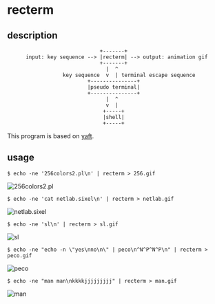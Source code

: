 # recterm

## description

```
                              +-------+
      input: key sequence --> |recterm| --> output: animation gif
                              +-------+
                                |  ^
                  key sequence  v  | terminal escape sequence
                          +---------------+
                          |pseudo terminal|
                          +---------------+
                                |  ^
                                v  |
                               +-----+
                               |shell|
                               +-----+
```

This program is based on [yaft](https://github.com/uobikiemukot/yaft).

## usage

```
$ echo -ne '256colors2.pl\n' | recterm > 256.gif
```

![256colors2.pl](https://raw.githubusercontent.com/uobikiemukot/recterm/master/sample/256.gif)

```
$ echo -ne 'cat netlab.sixel\n' | recterm > netlab.gif
```

![netlab.sixel](https://raw.githubusercontent.com/uobikiemukot/recterm/master/sample/netlab.gif)

```
$ echo -ne 'sl\n' | recterm > sl.gif
```

![sl](https://raw.githubusercontent.com/uobikiemukot/recterm/master/sample/sl.gif)

```
$ echo -ne "echo -n \"yes\nno\n\" | peco\n^N^P^N^P\n" | recterm > peco.gif
```

![peco](https://raw.githubusercontent.com/uobikiemukot/recterm/master/sample/peco.gif)


```
$ echo -ne "man man\nkkkkjjjjjjjjj" | recterm > man.gif
```

![man](https://raw.githubusercontent.com/uobikiemukot/recterm/master/sample/man.gif)
